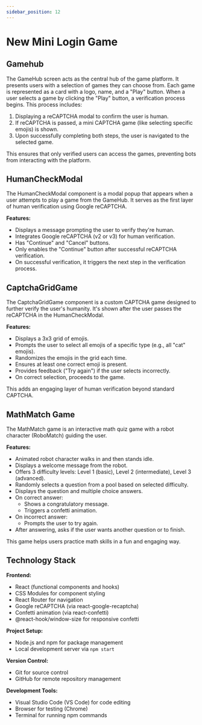 ```yaml
---
sidebar_position: 12
---
```

# New Mini Login Game

## Gamehub

The GameHub screen acts as the central hub of the game platform. It presents users with a selection of games they can choose from. Each game is represented as a card with a logo, name, and a "Play" button. When a user selects a game by clicking the "Play" button, a verification process begins. This process includes:

1. Displaying a reCAPTCHA modal to confirm the user is human.
2. If reCAPTCHA is passed, a mini CAPTCHA game (like selecting specific emojis) is shown.
3. Upon successfully completing both steps, the user is navigated to the selected game.

This ensures that only verified users can access the games, preventing bots from interacting with the platform.

## HumanCheckModal

The HumanCheckModal component is a modal popup that appears when a user attempts to play a game from the GameHub. It serves as the first layer of human verification using Google reCAPTCHA.

**Features:**
- Displays a message prompting the user to verify they're human.
- Integrates Google reCAPTCHA (v2 or v3) for human verification.
- Has "Continue" and "Cancel" buttons.
- Only enables the "Continue" button after successful reCAPTCHA verification.
- On successful verification, it triggers the next step in the verification process.

## CaptchaGridGame

The CaptchaGridGame component is a custom CAPTCHA game designed to further verify the user's humanity. It's shown after the user passes the reCAPTCHA in the HumanCheckModal.

**Features:**
- Displays a 3x3 grid of emojis.
- Prompts the user to select all emojis of a specific type (e.g., all "cat" emojis).
- Randomizes the emojis in the grid each time.
- Ensures at least one correct emoji is present.
- Provides feedback ("Try again") if the user selects incorrectly.
- On correct selection, proceeds to the game.

This adds an engaging layer of human verification beyond standard CAPTCHA.

## MathMatch Game

The MathMatch game is an interactive math quiz game with a robot character (RoboMatch) guiding the user.

**Features:**
- Animated robot character walks in and then stands idle.
- Displays a welcome message from the robot.
- Offers 3 difficulty levels: Level 1 (basic), Level 2 (intermediate), Level 3 (advanced).
- Randomly selects a question from a pool based on selected difficulty.
- Displays the question and multiple choice answers.
- On correct answer:
  - Shows a congratulatory message.
  - Triggers a confetti animation.
- On incorrect answer:
  - Prompts the user to try again.
- After answering, asks if the user wants another question or to finish.

This game helps users practice math skills in a fun and engaging way.

## Technology Stack

**Frontend:**
- React (functional components and hooks)
- CSS Modules for component styling
- React Router for navigation
- Google reCAPTCHA (via react-google-recaptcha)
- Confetti animation (via react-confetti)
- @react-hook/window-size for responsive confetti

**Project Setup:**
- Node.js and npm for package management
- Local development server via `npm start`

**Version Control:**
- Git for source control
- GitHub for remote repository management

**Development Tools:**
- Visual Studio Code (VS Code) for code editing
- Browser for testing (Chrome)
- Terminal for running npm commands
